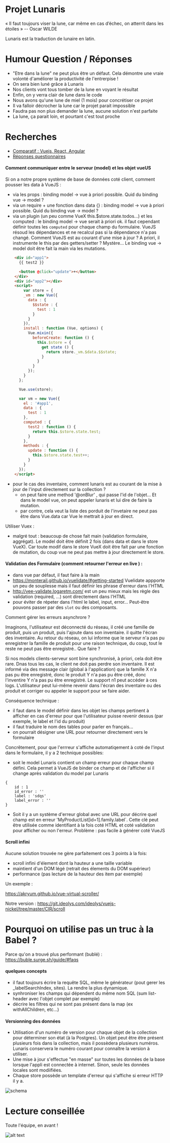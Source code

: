 # Projet Lunaris

« Il faut toujours viser la lune, car même en cas d’échec, on atterrit dans les étoiles »
-- Oscar WILDE

Lunaris est la traduction de lunaire en latin. 


# Humour Question / Réponses

- "Etre dans la lune" ne peut plus être un défaut. Cela démontre une vraie volonté d'améliorer la productivité de l'entrerpise !
- On sera bien luné grâce à Lunaris
- Nos clients vont tous tomber de la lune en voyant le résultat
- Enfin, on y verra clair de lune dans le code
- Nous avons qu'une lune de miel (1 mois)  pour concrétiser ce projet
- Il va falloir décrocher la lune car le projet parait impossible
- Faudra pas non plus demander la lune, aucune solution n'est parfaite
- La lune, ça parait loin, et pourtant c'est tout proche

# Recherches

- [Comparatif : Vuejs, React, Angular](https://docs.zoho.com/file/5j7aqe18432a5e6a9410da9968cd88667ef92)
- [Réponses questionnaires](https://docs.zoho.com/file/5mzbl8e23756df50b499cbf4fcc73f968988b)

#### Comment communiquer entre le serveur (model) et les objet vueUS

Si on a notre propre système de base de données coté client, comment pousser les data à VueJS :
 - via les props : binding model -> vue à priori possible. Quid du binding vue -> model ? 
 - via un require + une fonction dans data {} : binding model -> vue à priori possible. Quid du binding vue -> model ? 
 - via un plugin (un peu comme VueX this.$store.state.todos...) et les computed : le binding model -> vue  serait à priori ok. il faut cependant définir toutes les 
   `computed` pour chaque champ du formulaire. VueJS résoud les dépendances et ne recalcul pas si la dépendance n'a pas changé. 
   Comment VueJS est au courant d'une mise à jour ? A priori, il instrumente le this par des getters/setter ? Mystère...
   Le binding vue -> model doit être fait la main via les mutations.
   
```html
    <div id="app1">
      {{ test2 }}

      <button @click="update">+</button>
    </div>
    <div id="app2"></div>
    <script>
        var store = {
        _vm : new Vue({
          data : {
            $$state : {
              test : 1
            }
          }
        }),
        install : function (Vue, options) {
          Vue.mixin({ 
            beforeCreate: function () {
              this.$store = {
                get state () {
                  return store._vm.$data.$$state;
                }
              }
            } 
          });
        }
      };

      Vue.use(store);

      var vm = new Vue({
        el : '#app1',
        data : {
          test : 1
        },
        computed : {
          test2 : function () {
            return this.$store.state.test;
          }
        },
        methods : {
          update : function () {
            this.$store.state.test++;
          }
        }
      });
    </script>
```

- pour le cas des inventaire, comment lunaris est au courant de la mise à jour de l'input directement sur la collection ?
  - on peut faire une method '@onBlur' , qui passe l'id de l'objet... Et dans le model vue, on peut appeler lunaris et lui dire de faire la mutation.
  - par contre, cela veut la liste des porduit de l'invetaire ne peut pas être dans Vue.data car Vue le mettrait à jour en direct.


Utiliser Vuex : 
 - malgré tout : beaucoup de chose fait main (validation formulaire, aggrégat). Le model doit être définit 2 fois (dans data et dans le store VueX). Car toute modif dans le store VueX doit être fait 
   par une fonction de mutation, du coup vue ne peut pas mettre à jour directement le store.




#### Validation des Formulaire (comment retourner l'erreur en live ) :
 - dans vue par défaut, il faut faire à la main
 - https://monterail.github.io/vuelidate/#getting-started Vuelidate appporte un peu de souplesse mais il faut définir les phrase d'erreur dans l'HTML
 - http://vee-validate.logaretm.com/ est un peu mieux mais les règle des validation (required, ...) sont directement dans l'HTML
 - pour éviter de répeter dans l'html le label, input, error... Peut-être pouvons passer par des `slot`  ou des composants.


Comment gérer les erreurs asynchrore ?

 Imaginons, l'utilisateur est déconnecté du réseau, il créé une famille de produit, puis un produit, puis l'ajoute dans son inventaire. 
  il quitte l'écran des inventaire. Au retour du réseau, on lui informe que le serveur n'a pas pu enregistrer la famille de produit pour 
  une raison technique, du coup, tout le reste ne peut pas être enregistré.. Que faire ?
  
 Si nos models clients-serveur sont bine synchronisé,  à priori, cela doit être rare.
 Dnas tous les cas, le client ne doit pas perdre son inventaire.
 Il est informé via des message clair (global à l'application) que la famille X n'a pas pu être enregistré, donc le produit Y n'a pas pu être créé, donc l'inventire Y n'a pas pu être enregistré.
 Le support n1 peut accéder à ces logs.
 L'utilisateur peut lui-même revenir dans l'écran des inventaire ou des produit et corriger ou appeler le support pour se faire aider.
 
Conséquence technique  : 
  - il faut dans le model définir dans les objet les champs pertinent à afficher en cas d'erreur pour que l'utilisateur puisse revenir dessus (par exemple, le label et l'id du produit)
  - il faut traduire le nom des tables pour parler en français...
  - on pourrait désigner une URL pour retourner directement vers le formulaire
 
Concrêtement, pour que l'errreur s'affiche automatiqement à coté de l'input dans le formulaire, il y a 2 technique possibles: 

 - soit le model Lunaris contient un champ erreur pour chaque champ défini. Cela permet à VueJS de binder ce champ et de l'afficher si il change après validation 
   du model par Lunaris

```
{
    id : 1
    id_error : ''
    label : 'sdqs' 
    label_error : ''
}
```
  - Soit il y a un système d'erreur global avec une URL pour décrire quel champ est en erreur 'MyProductList[id=1].family.label`. Cette clé peut être utilisée comme 
    identifiant à la fois coté HTML et coté validation pour afficher ou non l'erreur. Problème  : pas facile à générer coté VueJS



#### Scroll infini


Aucune solution trouvée ne gère parfaitement ces 3 points à la fois:
- scroll infini d'élement dont la hauteur a une taille variable
- maintient d'un DOM légé (retrait des élements du DOM supérieur)
- performance (pas lecture de la hauteur des item par exemple)

Un exemple : 

https://akryum.github.io/vue-virtual-scroller/

Notre version :  https://git.ideolys.com/ideolys/vuejs-nickel/tree/master/CIR/scroll

# Pourquoi on utilise pas un truc à la Babel ?

Parce qu'on a trouvé plus performant (bublé) : https://buble.surge.sh/guide/#faqs


#### quelques concepts

- il faut toujours écrire la requête SQL, même le générateur (pout gerer les _labelSearchIndex, sites). La rendre la plus dynamique.
- synhroniser les champs qui dépendent du même nom SQL (sum list-header avec l'objet complet par exemple)
- décrire les filtres qui ne sont pas présent dans la map (ex withAllChildren, etc...)

#### Versionning des données

- Utilisation d'un numéro de version pour chaque objet de la collection pour déterminer son état (à la Postgres). Un objet peut être être présent plusieurs fois dans la collection, 
mais il possèdera plusieurs numéros. Lunaris conservera le numéro courant pour connaître la version à utiliser.
- Une mise à jour s'effectue "en masse" sur toutes les données de la base lorsque l'appli est connectée à internet. Sinon, seule les données locales sont modiifiées.
- Chaque store possède un template d'erreur qui s'affiche si erreur HTTP il y a.

![schema](images/IMG_20180625_174943.jpg=300x)

# Lecture conseillée

Toute l'équipe, en avant  !

![alt text](images/lecture.jpg)